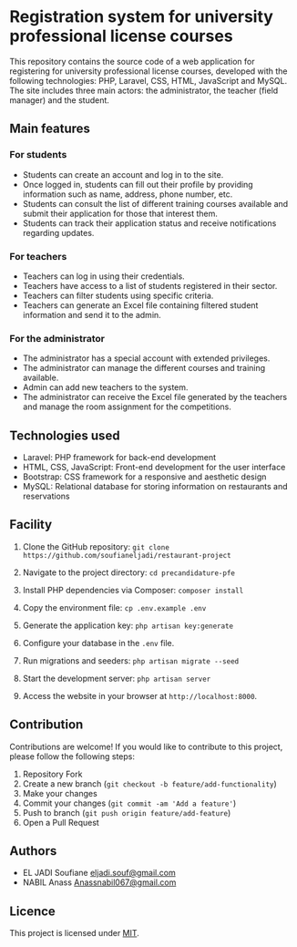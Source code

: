 # Registration system for university professional license courses

This repository contains the source code of a web application for registering for university professional license courses, developed with the following technologies: PHP, Laravel, CSS, HTML, JavaScript and MySQL. The site includes three main actors: the administrator, the teacher (field manager) and the student.

## Main features

### For students

- Students can create an account and log in to the site.
- Once logged in, students can fill out their profile by providing information such as name, address, phone number, etc.
- Students can consult the list of different training courses available and submit their application for those that interest them.
- Students can track their application status and receive notifications regarding updates.

### For teachers

- Teachers can log in using their credentials.
- Teachers have access to a list of students registered in their sector.
- Teachers can filter students using specific criteria.
- Teachers can generate an Excel file containing filtered student information and send it to the admin.

### For the administrator

- The administrator has a special account with extended privileges.
- The administrator can manage the different courses and training available.
- Admin can add new teachers to the system.
- The administrator can receive the Excel file generated by the teachers and manage the room assignment for the competitions.

## Technologies used

- Laravel: PHP framework for back-end development
- HTML, CSS, JavaScript: Front-end development for the user interface
- Bootstrap: CSS framework for a responsive and aesthetic design
- MySQL: Relational database for storing information on restaurants and reservations

## Facility

1. Clone the GitHub repository:
```git clone https://github.com/soufianeljadi/restaurant-project ```

2. Navigate to the project directory:
```cd precandidature-pfe```

3. Install PHP dependencies via Composer:
```composer install```

4. Copy the environment file:
```cp .env.example .env```

5. Generate the application key:
```php artisan key:generate```

6. Configure your database in the `.env` file.

7. Run migrations and seeders:
```php artisan migrate --seed```

8. Start the development server:
```php artisan server```

9. Access the website in your browser at `http://localhost:8000`.

## Contribution

Contributions are welcome! If you would like to contribute to this project, please follow the following steps:

1. Repository Fork
2. Create a new branch (`git checkout -b feature/add-functionality`)
3. Make your changes
4. Commit your changes (`git commit -am 'Add a feature'`)
5. Push to branch (`git push origin feature/add-feature`)
6. Open a Pull Request

## Authors

- EL JADI Soufiane eljadi.souf@gmail.com
- NABIL Anass Anassnabil067@gmail.com

## Licence

This project is licensed under [MIT](LICENSE).
